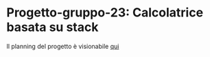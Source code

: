 # Progetto-gruppo-23: Calcolatrice basata su stack
Il planning del progetto è visionabile [qui](https://github.com/PellegrinoTulino/Progetto-gruppo-23/files/13444309/group.23.Planning.zip)
